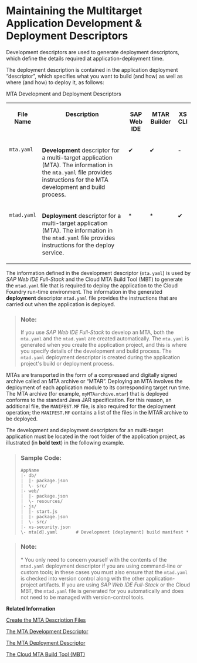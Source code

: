 <!-- loiob2e355a5137c4799932f776716b292c9 -->

# Maintaining the Multitarget Application Development & Deployment Descriptors

Development descriptors are used to generate deployment descriptors, which define the details required at application-deployment time.

The deployment description is contained in the application deployment “descriptor”, which specifies what you want to build \(and how\) as well as where \(and how\) to deploy it, as follows:

<a name="loiob2e355a5137c4799932f776716b292c9__table_smp_nnn_wnb"/>MTA Development and Deployment Descriptors


<table>
<tr>
<th valign="top">

File Name



</th>
<th valign="top">

Description



</th>
<th valign="top">

SAP Web IDE



</th>
<th valign="top">

MTAR Builder



</th>
<th valign="top">

XS CLI



</th>
</tr>
<tr>
<td valign="top">

 `mta.yaml` 



</td>
<td valign="top">

 **Development** descriptor for a multi-target application \(MTA\). The information in the `mta.yaml` file provides instructions for the MTA development and build process.



</td>
<td valign="top">

✔



</td>
<td valign="top">

✔



</td>
<td valign="top">

\-



</td>
</tr>
<tr>
<td valign="top">

 `mtad.yaml` 



</td>
<td valign="top">

 **Deployment** descriptor for a multi-target application \(MTA\). The information in the `mtad.yaml` file provides instructions for the deploy service.



</td>
<td valign="top">

\*



</td>
<td valign="top">

\*



</td>
<td valign="top">

✔



</td>
</tr>
</table>

The information defined in the development descriptor \(`mta.yaml`\) is used by *SAP Web IDE Full-Stack* and the Cloud MTA Build Tool \(MBT\) to generate the `mtad.yaml` file that is required to deploy the application to the Cloud Foundry run-time environment. The information in the generated **deployment** descriptor `mtad.yaml` file provides the instructions that are carried out when the application is deployed.

> ### Note:  
> If you use *SAP Web IDE Full-Stack* to develop an MTA, both the `mta.yaml` and the `mtad.yaml` are created automatically. The `mta.yaml` is generated when you create the application project, and this is where you specify details of the development and build process. The `mtad.yaml` deployment descriptor is created during the application project's build or deployment process.

MTAs are transported in the form of a compressed and digitally signed archive called an MTA archive or “MTAR”. Deploying an MTA involves the deployment of each application module to its corresponding target run time. The MTA archive \(for example, `myMTAarchive.mtar`\) that is deployed conforms to the standard Java JAR specification. For this reason, an additional file, the `MANIFEST.MF` file, is also required for the deployment operation; the `MANIFEST.MF` contains a list of the files in the MTAR archive to be deployed.

The development and deployment descriptors for an multi-target application must be located in the root folder of the application project, as illustrated \(in **bold text**\) in the following example.



> ### Sample Code:  
> ```
> AppName
> |- db/
> |  |- package.json
> |  \- src/                      
> |- web/
> |  |- package.json
> |  \- resources/                
> |- js/
> |  |- start.js
> |  |- package.json                          
> |  \- src/                      
> |- xs-security.json
> \- mta[d].yaml       # Development [deployment] build manifest *
> 
> ```

> ### Note:  
> \* You only need to concern yourself with the contents of the `mtad.yaml` deployment descriptor if you are using command-line or custom tools; in these cases you must also ensure that the `mtad.yaml` is checked into version control along with the other application-project artifacts. If you are using *SAP Web IDE Full-Stack* or the Cloud MBT, the `mtad.yaml` file is generated for you automatically and does not need to be managed with version-control tools.

**Related Information**  


[Create the MTA Description Files](create-the-mta-description-files-ebb42ef.md "Multi-target applications are defined in multiple descriptor files.")

[The MTA Development Descriptor](the-mta-development-descriptor-4486ada.md "Multi-target applications are defined in a design-time development descriptor.")

[The MTA Deployment Descriptor](the-mta-deployment-descriptor-33548a7.md "Description of the deployment options for a multitarget application.")

[The Cloud MTA Build Tool \(MBT\)](the-cloud-mta-build-tool-mbt-1412120.md "A new tool for building deployment archives for multitarget applications (MTA).")


